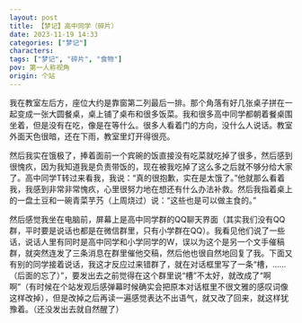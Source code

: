 ```yaml
---
layout: post
title: 【梦记】高中同学（碎片）
date: 2023-11-19 14:33
categories: ["梦记"]
characters: 
tags: ["梦记", "碎片", "食物"]
pov: 第一人称视角
origin: 个站
---
```


我在教室左后方，座位大约是靠窗第二列最后一排。那个角落有好几张桌子拼在一起变成一张大圆餐桌，桌上铺了桌布和很多饭菜。我和很多高中同学都朝着餐桌围坐着，但是没有在吃，像是在等什么。很多人看着门的方向，没什么人说话。教室外面天色很暗，还在下雨，教室里灯开得很亮。

然后我实在饿极了，捧着面前一个宾碗的饭直接没有吃菜就吃掉了很多，然后感到很愧疚，因为我知道我是负责带饭的，现在被我吃掉了这么多之后就不够分给大家了。高中同学T转过来看我，我说：“真的很抱歉，实在是太饿了。”他就那么看着我，我感到非常非常愧疚，心里很努力地在想还有什么办法补救。然后我指着桌上的一盘土豆和一碗青菜芋艿（上周烧过）说：“这些也是可以做主食的。”

然后感觉我坐在电脑前，屏幕上是高中同学群的QQ聊天界面（其实我们没有QQ群，平时要是说话也都是在微信群里，只有小学群在QQ）。我看见他们说了一些话，说话人里有同时是高中同学和小学同学的W，误以为这个是另一个文手催稿群，就突然连发了三条消息在群里催他交稿，然后他也很自然地回复了我。下面又有别的同学接着说话，我这才反应过来错群了，就在对话框里写了一条“槽，……（后面的忘了）”，要发出去之前觉得在这个群里说“槽”不太好，就改成了“啊啊”（有时候在个站发观后感弹幕时候确实会把原本对话框里不很文雅的感叹词像这样改掉），但是改掉之后再读一遍感觉表达不出语气，就又改了回来，就这样犹豫着。（还没发出去就自然醒了）
